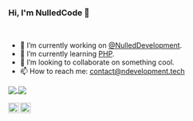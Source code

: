 ### Hi, I'm NulledCode 👋

<br />

* 🔭 I’m currently working on [@NulledDevelopment](https://github.com/NulledDevelopment).  
* 🌱 I’m currently learning [PHP](https://https://www.php.net/).  
* 👯 I’m looking to collaborate on something cool.  
* 📫 How to reach me: contact@ndevelopment.tech  

<a href="https://github.com/NulledCodeDev">
  <img align="center" src=https://github-readme-stats.vercel.app/api?username=NulledCodeDev&hide=contribs,prs&show_icons=true&count_private=true&include_all_commits=true&theme=radical />
</a>
<a href="https://github.com/NulledCodeDev">
  <img align="center" src=https://github-readme-stats.vercel.app/api/top-langs/?username=NulledCodeDev&layout=compact&theme=radical />
</a>

<br />
<br />

<a href="https://twitter.com/Nulled_Code">
  <img align="left" alt="RisasDev" width="21px" src="https://raw.githubusercontent.com/anuraghazra/anuraghazra/master/assets/twitter.svg" />
</a>

<a href="https://community.ndevelopment.tech">
  <img align="left" alt="NulledCode#5189" width="21px" src="https://raw.githubusercontent.com/anuraghazra/anuraghazra/master/assets/discord-round.svg" />
</a>

<br />
